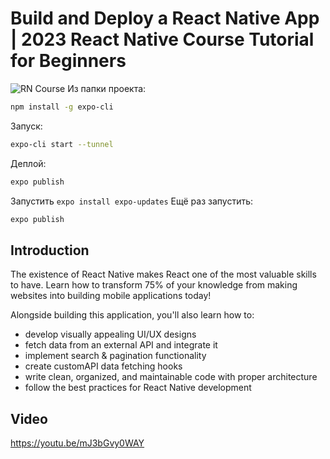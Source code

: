 # Build and Deploy a React Native App | 2023 React Native Course Tutorial for Beginners
![RN Course](https://i.ibb.co/VWMxgZz/File-cover-8.png)
Из папки проекта:
```bash
npm install -g expo-cli
```
Запуск:
```bash
expo-cli start --tunnel
```
Деплой:
```bash
expo publish
```
Запустить `expo install expo-updates`
Ещё раз запустить:
```bash
expo publish
```
## Introduction
The existence of React Native makes React one of the most valuable skills to have. Learn how to transform 75% of your knowledge from making websites into building mobile applications today!

Alongside building this application, you'll also learn how to:
- develop visually appealing UI/UX designs
- fetch data from an external API and integrate it
- implement search & pagination functionality
- create customAPI data fetching hooks
- write clean, organized, and maintainable code with proper architecture
- follow the best practices for React Native development

## Video
https://youtu.be/mJ3bGvy0WAY
